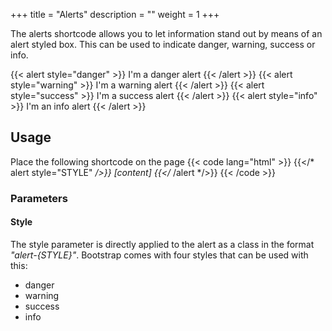 +++
title = "Alerts"
description = ""
weight = 1
+++

The alerts shortcode allows you to let information stand out by means of an alert styled box. This can be used to indicate danger, warning, success or info. 

{{< alert style="danger" >}} I'm a danger alert {{< /alert >}}
{{< alert style="warning" >}} I'm a warning alert {{< /alert >}}
{{< alert style="success" >}} I'm a success alert {{< /alert >}}
{{< alert style="info" >}} I'm an info alert {{< /alert >}}

## Usage
Place the following shortcode on the page
{{< code lang="html" >}} 
{{</* alert style="STYLE" */>}} [content] {{</* /alert */>}}
{{< /code >}}

### Parameters
#### Style
The style parameter is directly applied to the alert as a class in the format *"alert-{STYLE}"*. Bootstrap comes with four styles that can be used with this:   
- danger    
- warning   
- success   
- info    

